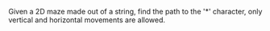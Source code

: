 Given a 2D maze made out of a string, find the path to the '*' character, 
only vertical and horizontal movements are allowed.